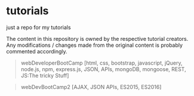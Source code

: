 # tutorials 
just a repo for my tutorials 

The content in this repository is owned by the respective tutorial creators. 
Any modifications / changes made from the original content is probably commented accordingly.

>webDeveloperBootCamp
    [html, css, bootstrap, javascript, jQuery, node.js, npm,  express.js, JSON, APIs, mongoDB, mongoose, REST, JS:The tricky Stuff]
    
>webDevBootCamp2
    [AJAX, JSON APIs, ES2015, ES2016]